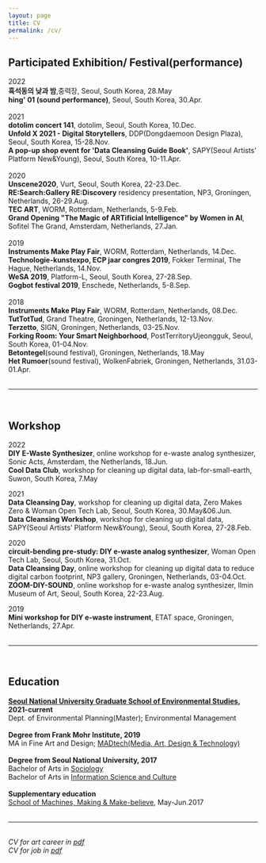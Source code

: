 ```yaml
---
layout: page
title: CV
permalink: /cv/
---
```


<h2>Participated Exhibition/ Festival(performance)</h2>
2022<br>
<b>흑석동의 낮과 밤</b>,중력장, Seoul, South Korea, 28.May<br>
<b>hing' 01 (sound performance)</b>, Seoul, South Korea, 30.Apr.<br>
<br>
2021<br>
<b>dotolim concert 141</b>, dotolim, Seoul, South Korea, 10.Dec.<br>
<b>Unfold X 2021 - Digital Storytellers</b>, DDP(Dongdaemoon Design Plaza), Seoul, South Korea, 15-28.Nov.<br>
<b>A pop-up shop event for 'Data Cleansing Guide Book'</b>, SAPY(Seoul Artists’ Platform New&Young), Seoul, South Korea, 10-11.Apr.<br>
<br>
2020<br>
<b>Unscene2020</b>, Vurt, Seoul, South Korea, 22-23.Dec.<br>
<b>RE:Search:Gallery RE:Discovery</b> residency presentation, NP3, Groningen, Netherlands, 26-29.Aug.<br>
<b>TEC ART</b>, WORM, Rotterdam, Netherlands, 5-9.Feb.<br>
<b>Grand Opening "The Magic of ARTificial Intelligence" by Women in AI</b>, Sofitel The Grand, Amsterdam, Netherlands, 27.Jan.<br>
<br>
2019<br>
<b>Instruments Make Play Fair</b>, WORM, Rotterdam, Netherlands, 14.Dec.<br>
<b>Technologie-kunstexpo, ECP jaar congres 2019</b>, Fokker Terminal, The Hague, Netherlands, 14.Nov.<br>
<b>WeSA 2019</b>, Platform-L, Seoul, South Korea, 27-28.Sep.<br>
<b>Gogbot festival 2019</b>, Enschede, Netherlands, 5-8.Sep.<br>
<br>
2018<br>
<b>Instruments Make Play Fair</b>, WORM, Rotterdam, Netherlands, 08.Dec.<br>
<b>TutTotTud</b>, Grand Theatre, Groningen, Netherlands, 12-13.Nov.<br>
<b>Terzetto</b>, SIGN, Groningen, Netherlands, 03-25.Nov.<br>
<b>Forking Room: Your Smart Neighborhood</b>, PostTerritoryUjeongguk, Seoul, South Korea, 01-04.Nov.<br>
<b>Betontegel</b>(sound festival), Groningen, Netherlands, 18.May<br>
<b>Het Rumoer</b>(sound festival), WolkenFabriek, Groningen, Netherlands, 31.03-01.Apr.<br>
<br>

<hr/>
<br>
<h2>Workshop</h2>
2022<br>
<b>DIY E-Waste Synthesizer</b>, online workshop for e-waste analog synthesizer, Sonic Acts, Amsterdam, the Netherlands, 18.Jun.<br>
<b>Cool Data Club</b>, workshop for cleaning up digital data, lab-for-small-earth, Suwon, South Korea, 7.May<br>

2021<br>
<b>Data Cleansing Day</b>, workshop for cleaning up digital data, Zero Makes Zero & Woman Open Tech Lab, Seoul, South Korea, 30.May&06.Jun.<br>
<b>Data Cleansing Workshop</b>, workshop for cleaning up digital data, SAPY(Seoul Artists’ Platform New&Young), Seoul, South Korea, 27-28.Feb.<br>

2020<br>
<b>circuit-bending pre-study: DIY e-waste analog synthesizer</b>, Woman Open Tech Lab, Seoul, South Korea, 31.Oct.<br>
<b>Data Cleansing Day</b>, online workshop for cleaning up digital data to reduce digital carbon footprint, NP3 gallery, Groningen, Netherlands, 03-04.Oct.<br>
<b>ZOOM-DIY-SOUND</b>, online workshop for e-waste analog synthesizer, Ilmin Museum of Art, Seoul, South Korea, 22-23.Aug.<br>

2019<br>
<b>Mini workshop for DIY e-waste instrument</b>, ETAT space, Groningen, Netherlands, 27.Apr.
<br><br>

<hr/>
<!-- <table>
<tr>
<th>Skills</th>
<th> </th>
</tr>
<tr>
<td>Processing P5.js</td>
<td><i>advanced</i></td>
</tr>
<tr>
<td>Arduino</td>
<td><i>advanced</i></td>
</tr>
<tr>
<td>MaxMSP</td>
<td><i>advanced</i></td>
</tr>
<tr>
<td>HTML CSS</td>
<td><i>advanced</i></td>
</tr>
<tr>
<td>Github</td>
<td><i>advanced</i></td>
</tr>
</table> -->
<br>
<h2>Education</h2>
<strong><a href="https://gses.snu.ac.kr/" target="blank">Seoul National University Graduate School of Environmental Studies</a>, 2021-current</strong>
<br>
Dept. of Environmental Planning(Master); Environmental Management
<br><br>
<strong>Degree from Frank Mohr Institute, 2019</strong>
<br>
MA in Fine Art and Design; <a href="http://fmi.academieminerva.nl/Programs/MADtech" target="blank">MADtech(Media, Art, Design & Technology)</a>
<br><br>
<strong>Degree from Seoul National University, 2017</strong>
<br>
Bachelor of Arts in <a href="http://sociology.snu.ac.kr/eng" target="blank">Sociology</a>
<br>
Bachelor of Arts in <a href="http://isc.snu.ac.kr/" target="blank">Information Science and Culture</a>
<br><br>
<strong>Supplementary education</strong>
<br>
<a href="http://schoolofma.org/" target="blank">School of Machines, Making & Make-believe</a>, May-Jun.2017
<br><br>

<hr/>
<br/>
<i>CV for art career in <a href="https://lucid2713.github.io/works/CVmina.pdf" target="blank">pdf</a></i>
<br/>
<i>CV for job in <a href="https://lucid2713.github.io/works/CVjob_mina.pdf" target="blank">pdf</a></i>

<br/><br/><br/>


<span class="contacticon center">
	<a href="mina.vitamina@posteo.net"><i class="fa fa-envelope-square"></i></a>
	<a href="https://github.com/lucid2713/" target="_blank"><i class="fa fa-github-square"></i></a>
	<a href="https://www.linkedin.com" target="_blank"><i class="fa fa-linkedin-square"></i></a>
	<a href="https://vimeo.com/user38129979/videos" target="_blank"><i class="fa fa-vimeo-square"></i></a>
	<a href="https://www.facebook.com/lucid2713" target="_blank"><i class="fa fa-facebook-official"></i></a>
</span>
